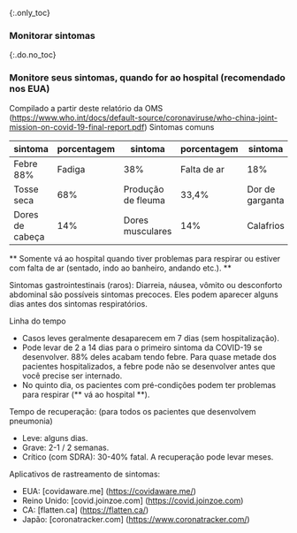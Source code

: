 {:.only_toc} 
 ### Monitorar sintomas 

 {:.do.no_toc} 
 ### Monitore seus sintomas, quando for ao hospital (recomendado nos EUA) 

 Compilado a partir deste relatório da OMS (https://www.who.int/docs/default-source/coronaviruse/who-china-joint-mission-on-covid-19-final-report.pdf) 
 Sintomas comuns 

 <div class="table-wrap" markdown="1"> 
 
 | sintoma | porcentagem | sintoma | porcentagem | sintoma | porcentagem | 
 | ---------- | ---------- | ---------------- | ---------- | -------------------- | ---------- | 
 | Febre 88% | Fadiga | 38% | Falta de ar | 18% | 
 | Tosse seca | 68% | Produção de fleuma | 33,4% | Dor de garganta | 14% | 
 | Dores de cabeça | 14% | Dores musculares | 14% | Calafrios | 11% | 

 </div> 
 
 ** Somente vá ao hospital quando tiver problemas para respirar ou estiver com falta de ar (sentado, indo ao banheiro, andando etc.). ** 

 Sintomas gastrointestinais (raros): 
 Diarreia, náusea, vômito ou desconforto abdominal são possíveis sintomas precoces. Eles podem aparecer alguns dias antes dos sintomas respiratórios. 

 Linha do tempo 
 - Casos leves geralmente desaparecem em 7 dias (sem hospitalização). 
 - Pode levar de 2 a 14 dias para o primeiro sintoma da COVID-19 se desenvolver. 88% deles acabam tendo febre. 
 Para quase metade dos pacientes hospitalizados, a febre pode não se desenvolver antes que você precise ser internado. 
 - No quinto dia, os pacientes com pré-condições podem ter problemas para respirar (** vá ao hospital **). 

 Tempo de recuperação: (para todos os pacientes que desenvolvem pneumonia) 
 - Leve: alguns dias. 
 - Grave: 2-1 / 2 semanas. 
 - Crítico (com SDRA): 30-40% fatal. A recuperação pode levar meses. 

 Aplicativos de rastreamento de sintomas: 
 - EUA: [covidaware.me] (https://covidaware.me/) 
 - Reino Unido: [covid.joinzoe.com] (https://covid.joinzoe.com) 
 - CA: [flatten.ca] (https://flatten.ca/) 
 - Japão: [coronatracker.com] (https://www.coronatracker.com/) 
